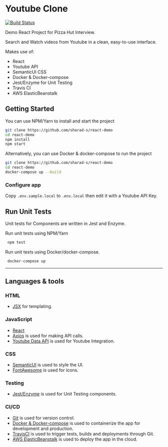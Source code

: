# Youtube Clone
[![Build Status](https://travis-ci.org/sharad-s/youtube-react.svg?branch=master)](https://travis-ci.org/sharad-s/youtube-react)

Demo React Project for Pizza Hut Interview. 

Search and Watch videos from Youtube in a clean, easy-to-use interface.

Makes use of: 
 - React
 - Youtube API
 - SemanticUI CSS
 - Docker & Docker-compose
 - Jest/Enzyme for Unit Testing
 - Travis CI
 - AWS ElasticBeanstalk

## Getting Started 

You can use NPM/Yarn to install and start the project
```sh
git clone https://github.com/sharad-s/react-demo
cd react-demo
npm install
npm start
```

Alternatively, you can use Docker & docker-compose to run the project
```sh
git clone https://github.com/sharad-s/react-demo
cd react-demo
docker-compose up --build
```

### Configure app

Copy `.env.sample.local` to `.env.local` then edit it with a Youtube API Key. 

## Run Unit Tests
Unit tests for Components are written in Jest and Enzyme.

Run unit tests using NPM/Yarn
```sh
 npm test
```

Run unit tests using Docker/docker-compose.
```sh
 docker-compose up
```

---

## Languages & tools

### HTML
- [JSX](https://reactjs.org/docs/introducing-jsx.html) for templating.

### JavaScript
- [React](http://facebook.github.io/react)
- [Axios](https://www.npmjs.com/package/axios) is used for making API calls.
- [Youtube Data API](https://developers.google.com/youtube/v3) is used for Youtube Integration.

### CSS
- [SemanticUI](https://semantic-ui.com/) is used to style the UI. 
- [FontAwesome](https://fontawesome.com) is used for icons.

### Testing
- [Jest/Enzyme](https://airbnb.io/enzyme/docs/guides/jest.html) is used for Unit Testing components.

### CI/CD
- [Git](https://git-scm.com/) is used for version control.
- [Docker & Docker-compose](https://www.docker.com/) is used to containerize the app for development and production.
- [TravisCI](https://travis-ci.org/) is used to trigger tests, builds and deployments through Git.
- [AWS ElasticBeanstalk](https://aws.amazon.com/elasticbeanstalk/) is used to deploy the app in the cloud. 
